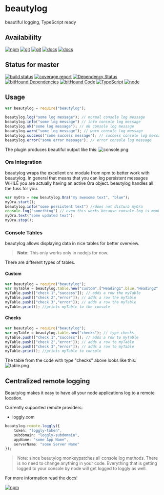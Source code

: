 # beautylog
beautiful logging, TypeScript ready

## Availabililty
[![npm](https://push.rocks/assets/repo-button-npm.svg)](https://www.npmjs.com/package/beautylog)
[![git](https://push.rocks/assets/repo-button-git.svg)](https://gitlab.com/pushrocks/beautylog)
[![git](https://push.rocks/assets/repo-button-mirror.svg)](https://github.com/pushrocks/beautylog)
[![docs](https://push.rocks/assets/repo-button-docs.svg)](https://pushrocks.gitlab.io/beautylog/docs)
[![docs](https://push.rocks/assets/repo-button-api.svg)](https://pushrocks.gitlab.io/beautylog/api)

## Status for master
[![build status](https://gitlab.com/pushrocks/beautylog/badges/master/build.svg)](https://gitlab.com/pushrocks/beautylog/commits/master)
[![coverage report](https://gitlab.com/pushrocks/beautylog/badges/master/coverage.svg)](https://gitlab.com/pushrocks/beautylog/commits/master)
[![Dependency Status](https://david-dm.org/pushrocks/beautylog.svg)](https://david-dm.org/pushrocks/beautylog)
[![bitHound Dependencies](https://www.bithound.io/github/pushrocks/beautylog/badges/dependencies.svg)](https://www.bithound.io/github/pushrocks/beautylog/master/dependencies/npm)
[![bitHound Code](https://www.bithound.io/github/pushrocks/beautylog/badges/code.svg)](https://www.bithound.io/github/pushrocks/beautylog)
[![TypeScript](https://img.shields.io/badge/TypeScript-2.x-blue.svg)](https://nodejs.org/dist/latest-v6.x/docs/api/)
[![node](https://img.shields.io/badge/node->=%206.x.x-blue.svg)](https://nodejs.org/dist/latest-v6.x/docs/api/)

## Usage

```typescript
var beautylog = require("beautylog");

beautylog.log("some log message"); // normal console log message
beautylog.info("some log message") // info console log message
beautylog.ok("some log message"); // ok console log message
beautylog.warn("some log message"); // warn console log message
beautylog.success("some success message"); // success console log message
beautylog.error("some error message"); // error console log message
```
The plugin produces beautiful output like this:
![console.png](https://mediaserve.lossless.digital/github.com/pushrocks/beautylog/console.png)

### Ora Integration
beautylog wraps the excellent ora module from npm to better work with beautylog. In general that means that you can log persistent messages WHILE you are actually having an active Ora object. beautylog handles all the fuss for you.

```typescript
var myOra = new beautylog.Ora("my awesome text", "blue");
myOra.start();
beautylog.info("some persistent text") //does not disturb myOra
console.log("something") // even this works because console.log is monkeypatched by beautylog
myOra.text("some updated text");
myOra.stop();
```

### Console Tables
beautylog allows displaying data in nice tables for better overview.

> **Note:** This only works only in nodejs for now.

There are different types of tables.

#### Custom

```javascript
var beautylog = require("beautylog");
var myTable = beautylog.table.new("custom",["Heading1".blue,"Heading2".blue,"Heading3".blue]); // type "custom"
myTable.push(["check 1","success"]); // adds a row the myTable
myTable.push(["check 2","error"]); // adds a row the myTable
myTable.push(["check 3","error"]); // adds a row the myTable
myTable.print(); //prints myTable to the console
```

#### Checks

```javascript
var beautylog = require("beautylog");
var myTable = beautylog.table.new("checks"); // type checks
myTable.push(["check 1","success"]); // adds a row to myTable
myTable.push(["check 2","error"]); // adds a row to myTable
myTable.push(["check 3","error"]); // adds a row to myTable
myTable.print(); //prints myTable to console
```

The table from the code with type "checks" above looks like this:
![table.png](https://mediaserve.lossless.digital/github.com/pushrocks/beautylog/table.png)

## Centralized remote logging
Beautylog makes it easy to have all your node applications log to a remote location.

Currently supported remote providers:

* loggly.com

```typescript
beautylog.remote.loggly({
    token: "loggly-token",
    subdomain: "loggly-subdomain",
    appName: "some App Name",
    serverName: "some Server Name"
});
```

> Note: since beautylog monkeypatches all console log methods.
There is no need to change anything in your code.
Everything that is getting logged to your console by node will get logged to loggly as well.

For more information read the docs!

[![npm](https://push.rocks/assets/repo-header.svg)](https://push.rocks)
